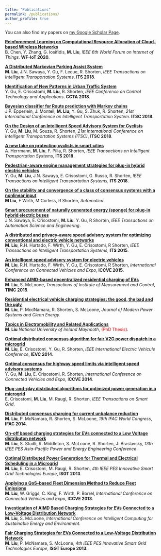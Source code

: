 ```yaml
---
title: "Publications"
permalink: /publications/
author_profile: true
---
```


You can also find my papers on [my Google Scholar Page](https://scholar.google.com/citations?user=woHxot0AAAAJ&hl=en&authuser=1).

<b>[Reinforcement Learning on Computational Resource Allocation of Cloud-based Wireless Networks](http://ming2liu.github.io/publications/recloud)</b> <br> 
B. Chen, Y. Zhang, G. Iosifidis, <b>M. Liu</b>,
<i>IEEE 6th World Forum on Internet of Things</i>. <b>WF-IoT 2020</b>. 


<b>[A Distributed Markovian Parking Assist System](http://ming2liu.github.io/publications/dismarkov)</b> <br> 
<b>M. Liu</b>, J.N. Sawaya, Y. Gu, F. Lecue, R. Shorten,
<i>IEEE Transactions on Intelligent Transportation Systems</i>. <b>ITS 2018</b>. 


<b>[Identification of New Patterns in Urban Traffic System](http://ming2liu.github.io/publications/pattern)</b> <br> 
Y. Gu, E. Crisostomi, <b>M. Liu</b>, R. Shorten,
<i>IEEE Conference on Control Technology and Applications</i>. <b>CCTA 2018</b>. 


<b>[Bayesian classifier for Route prediction with Markov chains](http://ming2liu.github.io/publications/baye)</b> <br> 
J.P. Epperlein, J. Monteil, <b>M. Liu</b>, Y. Gu, S. Zhuk, R. Shorten,
<i>21st International Conference on Intelligent Transportation System</i>. <b>ITSC 2018</b>.


<b>[On the Design of an Intelligent Speed Advisory System for Cyclists](http://ming2liu.github.io/publications/sasc)</b> <br> 
Y. Gu, <b>M. Liu</b>, M. Souza, R. Shorten,
<i>21st International Conference on Intelligent Transportation Systems (ITSC)</i>, <b>ITSC 2018</b>.


<b>[A new take on protecting cyclists in smart cities](http://ming2liu.github.io/publications/newtake)</b> <br> 
A. Herrmann, <b>M. Liu</b>, F. Pilla, R. Shorten,
<i>IEEE Transactions on Intelligent Transportation Systems</i>, <b>ITS 2018</b>.


<b>[Pedestrian-aware engine management strategies for plug-in hybrid electric vehicles](http://ming2liu.github.io/publications/pedes)</b> <br> 
Y. Gu, <b>M. Liu</b>, J.N. Sawaya, E. Crisostomi, G. Russo, R. Shorten, 
<i>IEEE Transactions on Intelligent Transportation Systems</i>, <b>ITS 2018</b>.


<b>[On the stability and convergence of a class of consensus systems with a nonlinear input](http://ming2liu.github.io/publications/maths)</b> <br> 
<b>M Liu</b>, F Wirth, M Corless, R Shorten,
<i>Automatica</i>.


<b>[Smart procurement of naturally generated energy (sponge) for plug-in hybrid electric buses](http://ming2liu.github.io/publications/bus)</b> <br> 
J.N. Sawaya, E. Crisostomi, <b>M. Liu</b>, Y. Gu, R Shorten,
<i>IEEE Transactions on Automation Science and Engineering</i>.


<b>[A distributed and privacy-aware speed advisory system for optimizing conventional and electric vehicle networks](http://ming2liu.github.io/publications/sas)</b> <br> 
<b>M. Liu</b>, R.H. Hurtado, F. Wirth, Y. Gu, E. Crisostomi, R Shorten,
<i>IEEE Transactions on Intelligent Transportation Systems</i>, <b>ITS 2015</b>.


<b>[An intelligent speed advisory system for electric vehicles](http://ming2liu.github.io/publications/sasconf)</b> <br> 
<b>M. Liu</b>, R.H. Hurtado, F. Wirth, Y. Gu, E. Crisostomi, R Shorten,
<i>International Conference on Connected Vehicles and Expo</i>, <b>ICCVE 2015</b>.


<b>[Enhanced AIMD-based decentralized residential charging of EVs](http://ming2liu.github.io/publications/enAIMD)</b> <br> 
<b>M. Liu</b>, S. McLoone,
<i>Transactions of Institute of Measurement and Control</i>, <b>TIMC 2015</b>.


<b>[Residential electrical vehicle charging strategies: the good, the bad and the ugly](http://ming2liu.github.io/publications/strategies)</b> <br> 
<b>M. Liu</b>, P. McdNamara, R. Shorten, S. McLoone,
<i>Journal of Modern Power Systems and Clean Energy</i>. 


<b>[Topics in Electromobility and Related Applications](http://ming2liu.github.io/publications/thesis)</b> <br> 
<b>M. Liu</b>
<i>National University of Ireland Maynooth</i>, <span style="color:red">(PhD Thesis)</span>.


<b>[Optimal distributed consensus algorithm for fair V2G power dispatch in a microgrid](http://ming2liu.github.io/publications/v2g)</b> <br> 
<b>M. Liu</b>, E. Crisostomi, Y. Gu, R. Shorten,
<i>IEEE International Electric Vehicule Conference</i>, <b>IEVC 2014</b>.


<b>[Optimal consensus for highway speed limits via intelligent speed advisory systems](http://ming2liu.github.io/publications/hsas)</b> <br> 
Y. Gu, <b>M. Liu</b>, E. Crisostomi, R. Shorten,
<i>International Conference on Connected Vehicles and Expo</i>, <b>ICCVE 2014</b>.


<b>[Plug-and-play distributed algorithms for optimized power generation in a microgrid](http://ming2liu.github.io/publications/grid)</b> <br> 
E. Crisostomi, <b>M. Liu</b>, M. Raugi, R. Shorten,
<i>IEEE Transactions on Smart Grid</i>.


<b>[Distributed consensus charging for current unbalance reduction](http://ming2liu.github.io/publications/unbalance)</b> <br> 
<b>M. Liu</b>, P. McNamara, R. Shorten, S. McLoone,
<i>19th IFAC World Congress</i>, <b>IFAC 2014</b>.



<b>[On-off based charging strategies for EVs connected to a Low Voltage distributon network](http://ming2liu.github.io/publications/onoff)</b> <br> 
<b>M. Liu</b>, S. Studli, R. Middleton, S. McLoone, R. Shorten, J. Braslavsky,
<i>13th IEEE PES Asia-Pacific Power and Energy Engineering Conference</i>.


<b>[Optimal Distributed Power Generation for Thermal and Electrical Scheduling in a Microgrid](http://ming2liu.github.io/publications/thermal)</b> <br> 
<b>M. Liu</b>, E. Crisostomi,  M. Raugi, R. Shorten,
<i>4th IEEE PES Innovative Smart Grid Technologies Europe</i>, <b>ISGT 2013</b>.


<b>[Applying a QoS-based Fleet Dimension Method to Reduce Fleet Emissions](http://ming2liu.github.io/publications/qos)</b> <br> 
<b>M. Liu</b>, W. Griggs, C. King, F. Wirth, P. Borrel, 
<i>International Conference on Connected Vehicles and Expo</i>, <b>ICCVE 2013</b>.


<b>[Investigation of AIMD Based Charging Strategies for EVs Connected to a Low-Voltage Distribution Network](http://ming2liu.github.io/publications/aimd)</b> <br> 
<b>M. Liu</b>, S. McLoone, 
<i>International Conference on Intelligent Computing for Sustainable Energy and Environment</i>.


<b>[Fair Charging Strategies for EVs Connected to a Low-Voltage Distribution Network](http://ming2liu.github.io/publications/fair)</b> <br> 
<b>M. Liu</b>, P. McNamara, S. McLoone, 
<i>4th IEEE PES Innovative Smart Grid Technologies Europe</i>, <b>ISGT Europe 2013</b>.







